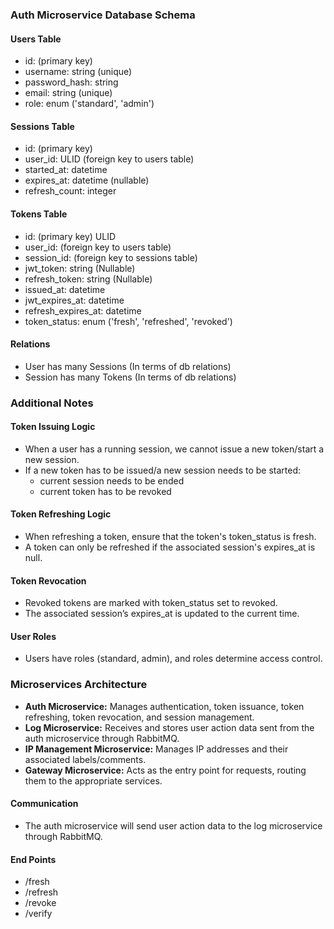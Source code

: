 ### Auth Microservice Database Schema

#### Users Table

- id: (primary key)
- username: string (unique)
- password_hash: string
- email: string (unique)
- role: enum ('standard', 'admin')

#### Sessions Table

- id: (primary key)
- user_id: ULID (foreign key to users table)
- started_at: datetime
- expires_at: datetime (nullable)
- refresh_count: integer

#### Tokens Table

- id: (primary key) ULID
- user_id: (foreign key to users table)
- session_id: (foreign key to sessions table)
- jwt_token: string (Nullable)
- refresh_token: string (Nullable)
- issued_at: datetime
- jwt_expires_at: datetime
- refresh_expires_at: datetime
- token_status: enum ('fresh', 'refreshed', 'revoked')

#### Relations

- User has many Sessions (In terms of db relations)
- Session has many Tokens (In terms of db relations)

### Additional Notes

#### Token Issuing Logic

- When a user has a running session, we cannot issue a new token/start a new session.
- If a new token has to be issued/a new session needs to be started:
  - current session needs to be ended
  - current token has to be revoked

#### Token Refreshing Logic

- When refreshing a token, ensure that the token's token_status is fresh.
- A token can only be refreshed if the associated session's expires_at is null.

#### Token Revocation

- Revoked tokens are marked with token_status set to revoked.
- The associated session’s expires_at is updated to the current time.

#### User Roles

- Users have roles (standard, admin), and roles determine access control.

### Microservices Architecture

- **Auth Microservice:** Manages authentication, token issuance, token refreshing, token revocation, and session management.
- **Log Microservice:** Receives and stores user action data sent from the auth microservice through RabbitMQ.
- **IP Management Microservice:** Manages IP addresses and their associated labels/comments.
- **Gateway Microservice:** Acts as the entry point for requests, routing them to the appropriate services.

#### Communication

- The auth microservice will send user action data to the log microservice through RabbitMQ.

#### End Points

- /fresh
- /refresh
- /revoke
- /verify